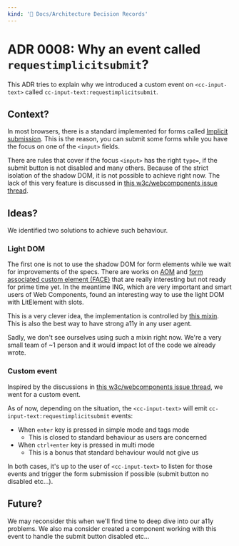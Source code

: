 ```yaml
---
kind: '📌 Docs/Architecture Decision Records'
---
```

# ADR 0008: Why an event called `requestimplicitsubmit`?

This ADR tries to explain why we introduced a custom event on `<cc-input-text>` called `cc-input-text:requestimplicitsubmit`.

## Context?

In most browsers, there is a standard implemented for forms called [Implicit submission](https://html.spec.whatwg.org/multipage/form-control-infrastructure.html#implicit-submission).
This is the reason, you can submit some forms while you have the focus on one of the `<input>` fields.

There are rules that cover if the focus `<input>` has the right `type=`, if the submit button is not disabled and many others.
Because of the strict isolation of the shadow DOM, it is not possible to achieve right now.
The lack of this very feature is discussed in [this w3c/webcomponents issue thread](https://github.com/w3c/webcomponents/issues/815).

## Ideas?

We identified two solutions to achieve such behaviour.

### Light DOM

The first one is not to use the shadow DOM for form elements while we wait for improvements of the specs.
There are works on [AOM](https://wicg.github.io/aom/explainer.html) and [form associated custom element (FACE)](https://github.com/whatwg/html/pull/4383) that are really interesting but not ready for prime time yet.
In the meantime ING, which are very important and smart users of Web Components, found an interesting way to use the light DOM with LitElement with slots.

This is a very clever idea, the implementation is controlled by [this mixin](https://github.com/ing-bank/lion/blob/master/packages/core/src/SlotMixin.js).
This is also the best way to have strong a11y in any user agent.

Sadly, we don't see ourselves using such a mixin right now.
We're a very small team of ~1 person and it would impact lot of the code we already wrote.

### Custom event

Inspired by the discussions in [this w3c/webcomponents issue thread](https://github.com/w3c/webcomponents/issues/815), we went for a custom event.

As of now, depending on the situation, the `<cc-input-text>` will emit `cc-input-text:requestimplicitsubmit` events:

* When `enter` key is pressed in simple mode and tags mode
  * This is closed to standard behaviour as users are concerned 
* When `ctrl+enter` key is pressed in multi mode
  * This is a bonus that standard behaviour would not give us
  
In both cases, it's up to the user of `<cc-input-text>` to listen for those events and trigger the form submission if possible (submit button no disabled etc...).

## Future?

We may reconsider this when we'll find time to deep dive into our a11y problems.
We also ma consider created a component working with this event to handle the submit button disabled etc...
